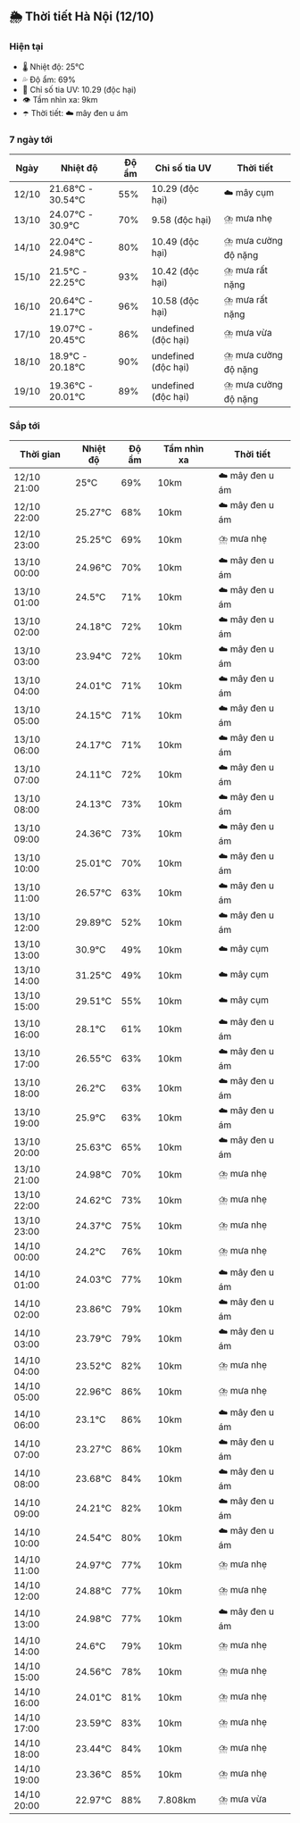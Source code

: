 ## 🌦️ Thời tiết Hà Nội (12/10)

### Hiện tại

- 🌡️ Nhiệt độ: 25℃
- 💦 Độ ẩm: 69%
- 🌟 Chỉ số tia UV: 10.29 (độc hại)
- 👁️ Tầm nhìn xa: 9km
- ☂️ Thời tiết: ☁️ mây đen u ám

### 7 ngày tới

| Ngày | Nhiệt độ | Độ ẩm | Chỉ số tia UV | Thời tiết |
| --- | --- | --- | --- | --- |
| 12/10 | 21.68℃ - 30.54℃ | 55% | 10.29 (độc hại) | ☁️ mây cụm |
| 13/10 | 24.07℃ - 30.9℃ | 70% | 9.58 (độc hại) | ⛈️ mưa nhẹ |
| 14/10 | 22.04℃ - 24.98℃ | 80% | 10.49 (độc hại) | ⛈️ mưa cường độ nặng |
| 15/10 | 21.5℃ - 22.25℃ | 93% | 10.42 (độc hại) | ⛈️ mưa rất nặng |
| 16/10 | 20.64℃ - 21.17℃ | 96% | 10.58 (độc hại) | ⛈️ mưa rất nặng |
| 17/10 | 19.07℃ - 20.45℃ | 86% | undefined (độc hại) | ⛈️ mưa vừa |
| 18/10 | 18.9℃ - 20.18℃ | 90% | undefined (độc hại) | ⛈️ mưa cường độ nặng |
| 19/10 | 19.36℃ - 20.01℃ | 89% | undefined (độc hại) | ⛈️ mưa cường độ nặng |

### Sắp tới

| Thời gian | Nhiệt độ | Độ ẩm | Tầm nhìn xa | Thời tiết |
| --- | --- | --- | --- | --- |
| 12/10 21:00 | 25℃ | 69% | 10km | ☁️ mây đen u ám |
| 12/10 22:00 | 25.27℃ | 68% | 10km | ☁️ mây đen u ám |
| 12/10 23:00 | 25.25℃ | 69% | 10km | ⛈️ mưa nhẹ |
| 13/10 00:00 | 24.96℃ | 70% | 10km | ☁️ mây đen u ám |
| 13/10 01:00 | 24.5℃ | 71% | 10km | ☁️ mây đen u ám |
| 13/10 02:00 | 24.18℃ | 72% | 10km | ☁️ mây đen u ám |
| 13/10 03:00 | 23.94℃ | 72% | 10km | ☁️ mây đen u ám |
| 13/10 04:00 | 24.01℃ | 71% | 10km | ☁️ mây đen u ám |
| 13/10 05:00 | 24.15℃ | 71% | 10km | ☁️ mây đen u ám |
| 13/10 06:00 | 24.17℃ | 71% | 10km | ☁️ mây đen u ám |
| 13/10 07:00 | 24.11℃ | 72% | 10km | ☁️ mây đen u ám |
| 13/10 08:00 | 24.13℃ | 73% | 10km | ☁️ mây đen u ám |
| 13/10 09:00 | 24.36℃ | 73% | 10km | ☁️ mây đen u ám |
| 13/10 10:00 | 25.01℃ | 70% | 10km | ☁️ mây đen u ám |
| 13/10 11:00 | 26.57℃ | 63% | 10km | ☁️ mây đen u ám |
| 13/10 12:00 | 29.89℃ | 52% | 10km | ☁️ mây đen u ám |
| 13/10 13:00 | 30.9℃ | 49% | 10km | ☁️ mây cụm |
| 13/10 14:00 | 31.25℃ | 49% | 10km | ☁️ mây cụm |
| 13/10 15:00 | 29.51℃ | 55% | 10km | ☁️ mây cụm |
| 13/10 16:00 | 28.1℃ | 61% | 10km | ☁️ mây đen u ám |
| 13/10 17:00 | 26.55℃ | 63% | 10km | ☁️ mây đen u ám |
| 13/10 18:00 | 26.2℃ | 63% | 10km | ☁️ mây đen u ám |
| 13/10 19:00 | 25.9℃ | 63% | 10km | ☁️ mây đen u ám |
| 13/10 20:00 | 25.63℃ | 65% | 10km | ☁️ mây đen u ám |
| 13/10 21:00 | 24.98℃ | 70% | 10km | ⛈️ mưa nhẹ |
| 13/10 22:00 | 24.62℃ | 73% | 10km | ⛈️ mưa nhẹ |
| 13/10 23:00 | 24.37℃ | 75% | 10km | ⛈️ mưa nhẹ |
| 14/10 00:00 | 24.2℃ | 76% | 10km | ⛈️ mưa nhẹ |
| 14/10 01:00 | 24.03℃ | 77% | 10km | ☁️ mây đen u ám |
| 14/10 02:00 | 23.86℃ | 79% | 10km | ☁️ mây đen u ám |
| 14/10 03:00 | 23.79℃ | 79% | 10km | ☁️ mây đen u ám |
| 14/10 04:00 | 23.52℃ | 82% | 10km | ⛈️ mưa nhẹ |
| 14/10 05:00 | 22.96℃ | 86% | 10km | ⛈️ mưa nhẹ |
| 14/10 06:00 | 23.1℃ | 86% | 10km | ☁️ mây đen u ám |
| 14/10 07:00 | 23.27℃ | 86% | 10km | ☁️ mây đen u ám |
| 14/10 08:00 | 23.68℃ | 84% | 10km | ☁️ mây đen u ám |
| 14/10 09:00 | 24.21℃ | 82% | 10km | ☁️ mây đen u ám |
| 14/10 10:00 | 24.54℃ | 80% | 10km | ☁️ mây đen u ám |
| 14/10 11:00 | 24.97℃ | 77% | 10km | ⛈️ mưa nhẹ |
| 14/10 12:00 | 24.88℃ | 77% | 10km | ⛈️ mưa nhẹ |
| 14/10 13:00 | 24.98℃ | 77% | 10km | ☁️ mây đen u ám |
| 14/10 14:00 | 24.6℃ | 79% | 10km | ⛈️ mưa nhẹ |
| 14/10 15:00 | 24.56℃ | 78% | 10km | ⛈️ mưa nhẹ |
| 14/10 16:00 | 24.01℃ | 81% | 10km | ⛈️ mưa nhẹ |
| 14/10 17:00 | 23.59℃ | 83% | 10km | ⛈️ mưa nhẹ |
| 14/10 18:00 | 23.44℃ | 84% | 10km | ⛈️ mưa nhẹ |
| 14/10 19:00 | 23.36℃ | 85% | 10km | ⛈️ mưa nhẹ |
| 14/10 20:00 | 22.97℃ | 88% | 7.808km | ⛈️ mưa vừa |
